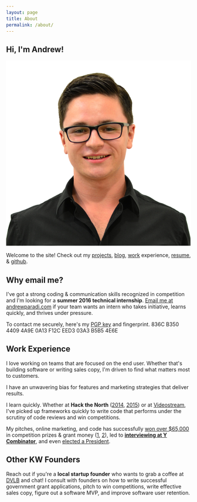 ```yaml
---
layout: page
title: About
permalink: /about/
---
```


Hi, I'm Andrew!
-----

![](/assets/images/andrew2015.jpg)

Welcome to the site! Check out my [projects](/), [blog](/blog/), [work](/work/) experience, [resume](/assets/files/AndrewParadiResume.pdf), &amp; [github](https://github.com/andrewparadi). 

Why email me?
-----

I've got a strong coding &amp; communication skills recognized in competition and I'm looking for a **summer 2016 technical internship**. [Email me at andrewparadi.com](mailto:me@andrewparadi.com) if your team wants an intern who takes initiative, learns quickly, and thrives under pressure.

To contact me securely, here's my [PGP key](/assets/files/AndrewParadiPGP.asc) and fingerprint.
836C B350 4409 4A9E 0A13 F12C EED3 03A3 B5B5 4E6E

Work Experience
-----

I love working on teams that are focused on the end user. Whether that's building software or writing sales copy, I'm driven to find what matters most to customers. 

I have an unwavering bias for features and marketing strategies that deliver results. 

I learn quickly. Whether at **Hack the North** ([2014](/project/stockslate/), [2015](/project/losocco/)) or at [Videostream](/project/videostream/), I've picked up frameworks quickly to write code that performs under the scrutiny of code reviews and win competitions.

My pitches, online marketing, and code has successfully [won over $65,000](/project/teknically-webplio/) in competition prizes &amp; grant money ([1](/blog/the-389-day-laurier-bba/), [2](/blog/the-dream-fades/)), led to **[interviewing at Y Combinator](/blog/the-dream-fades/)**, and even [elected a President](/project/sam-campaign).

Other KW Founders
-----

Reach out if you're a **local startup founder** who wants to grab a coffee at [DVLB](http://dvlb.ca/) and chat! I consult with founders on how to write successful government grant applications, pitch to win competitions, write effective sales copy, figure out a software MVP, and improve software user retention.
